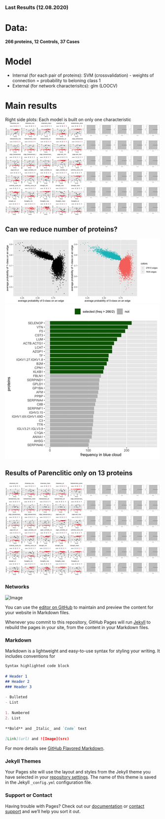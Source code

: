 ### Last Results (12.08.2020)
# Data: 
**266 proteins, 12 Controls, 37 Cases**
# Model
- Internal (for each pair of proteins): SVM (crossvalidation) - weights of connection = probability to beloning class 1
- External (for network characterisitcs): glm (LOOCV)
# Main results
Right side plots: Each model is built on only one characteristic
![Image](FINAL_FIG_FULL.jpg)
## Can we reduce number of proteins?
![Image](SELECT_EDGES.jpg)
![Image](BAR.jpg)
## Results of Parenclitic only on 13 proteins
![Image](FINAL_FIG_SMALL.jpg)
### Networks
![Image](NETWORKS.jpg)


You can use the [editor on GitHub](https://github.com/TatianaNazarenko/Parenclitic_Classification/edit/master/README.md) to maintain and preview the content for your website in Markdown files.

Whenever you commit to this repository, GitHub Pages will run [Jekyll](https://jekyllrb.com/) to rebuild the pages in your site, from the content in your Markdown files.

### Markdown

Markdown is a lightweight and easy-to-use syntax for styling your writing. It includes conventions for

```markdown
Syntax highlighted code block

# Header 1
## Header 2
### Header 3

- Bulleted
- List

1. Numbered
2. List

**Bold** and _Italic_ and `Code` text

[Link](url) and ![Image](src)
```

For more details see [GitHub Flavored Markdown](https://guides.github.com/features/mastering-markdown/).

### Jekyll Themes

Your Pages site will use the layout and styles from the Jekyll theme you have selected in your [repository settings](https://github.com/TatianaNazarenko/Parenclitic_Classification/settings). The name of this theme is saved in the Jekyll `_config.yml` configuration file.

### Support or Contact

Having trouble with Pages? Check out our [documentation](https://docs.github.com/categories/github-pages-basics/) or [contact support](https://github.com/contact) and we’ll help you sort it out.
